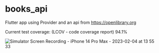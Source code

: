 # books_api

Flutter app using Provider and an api from https://openlibrary.org

Current test coverage: (LCOV - code coverage report) 94.1%

![Simulator Screen Recording - iPhone 14 Pro Max - 2023-02-04 at 13 55 33](https://user-images.githubusercontent.com/12037033/216789236-d748b8ae-ed0d-4928-b168-86860a855072.gif)

